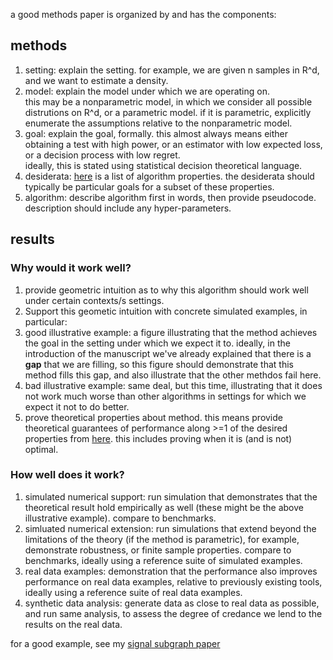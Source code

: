 a good methods paper is organized by and has the components:


## methods

1. setting: explain the setting.  for example, we are given n samples in R^d, and we want to estimate a density.
1. model: explain the model under which we are operating on.  
this may be a nonparametric model, in which we consider all possible distrutions on R^d, or a parametric model. 
if it is parametric, explicitly enumerate the assumptions relative to the nonparametric model.
1. goal: explain the goal, formally.  this almost always means either obtaining a test with high power, 
or an estimator with low expected loss, or a decision process with low regret.  
ideally, this is stated using statistical decision theoretical language.
1. desiderata: [here](https://github.com/neurodata/checklists/blob/master/algorithm_properties.md) is a list of algorithm properties.  the desiderata should typically be particular goals for a subset of these properties.
1. algorithm: describe algorithm first in words, then provide pseudocode. description should include any hyper-parameters.


## results

### Why would it work well?

1. provide geometric intuition as to why this algorithm should work well under certain contexts/s settings.  
1. Support this geometic intuition with concrete simulated examples, in particular: 
  1. good illustrative example: a figure illustrating that the method achieves the goal in the setting under which we expect it to.  ideally, in the introduction of the manuscript we've already explained that there is a **gap** that we are filling, so this figure should demonstrate that this method fills this gap, and also illustrate that the other methdos fail here.
  1. bad illustrative example: same deal, but this time, illustrating that it does not work much worse than other algorithms in settings for which we expect it not to do better.
1. prove theoretical properties about method. this means provide theoretical guarantees of performance along >=1 of the desired properties from [here](https://github.com/neurodata/checklists/blob/master/algorithm_properties.md). this includes proving when it is (and is not) optimal.


### How well does it work?


1. simulated numerical support: run simulation that demonstrates that the theoretical result hold empirically as well (these might be the above illustrative example). compare to benchmarks.
1. simluated numerical extension: run simulations that extend beyond the limitations of the theory (if the method is parametric), for example, demonstrate robustness, or finite sample properties. compare to benchmarks, ideally using a reference suite of simulated examples.
1. real data examples: demonstration that the performance also improves performance on real data examples, relative to previously existing tools, ideally using a reference suite of real data examples. 
1. synthetic data analysis: generate data as close to real data as possible, and run same analysis, to assess the degree of credance we lend to the results on the real data.



for a good example, see my [signal subgraph paper](http://ieeexplore.ieee.org/document/6341752/)
